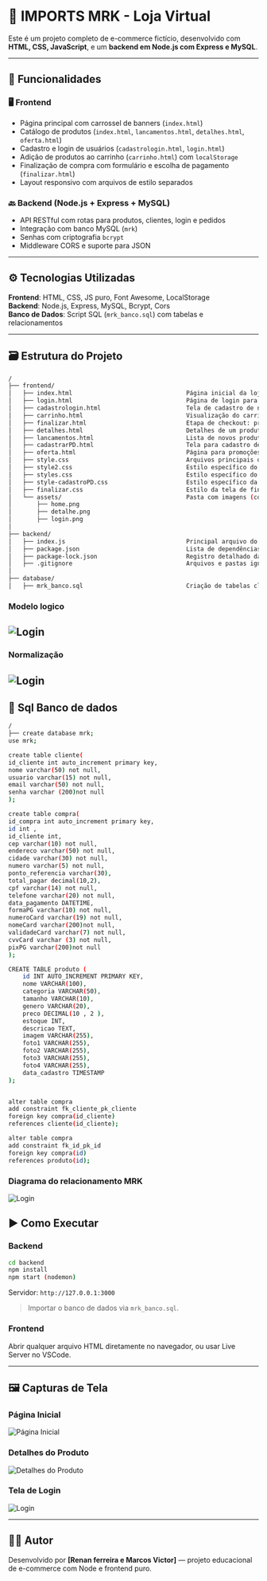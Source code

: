 
# 🛒 IMPORTS MRK - Loja Virtual

<!-- Descrição principal -->
Este é um projeto completo de e-commerce fictício, desenvolvido com **HTML, CSS, JavaScript**, e um **backend em Node.js com Express e MySQL**.

---

## 📌 Funcionalidades

### 🖥️ Frontend
- Página principal com carrossel de banners (`index.html`)
- Catálogo de produtos (`index.html`, `lancamentos.html`, `detalhes.html`, `oferta.html`)
- Cadastro e login de usuários (`cadastrologin.html`, `login.html`)
- Adição de produtos ao carrinho (`carrinho.html`) com `localStorage`
- Finalização de compra com formulário e escolha de pagamento (`finalizar.html`)
- Layout responsivo com arquivos de estilo separados

### 🔙 Backend (Node.js + Express + MySQL)
- API RESTful com rotas para produtos, clientes, login e pedidos
- Integração com banco MySQL (`mrk`)
- Senhas com criptografia `bcrypt`
- Middleware CORS e suporte para JSON

---

## ⚙️ Tecnologias Utilizadas

**Frontend**: HTML, CSS, JS puro, Font Awesome, LocalStorage  
**Backend**: Node.js, Express, MySQL, Bcrypt, Cors  
**Banco de Dados**: Script SQL (`mrk_banco.sql`) com tabelas e relacionamentos

---

## 🗃️ Estrutura do Projeto

```bash
/
├── frontend/
│   ├── index.html                                Página inicial da loja, com destaque para produtos e carrossel
│   ├── login.html                                Página de login para clientes já registrados
│   ├── cadastrologin.html                        Tela de cadastro de novos usuários
│   ├── carrinho.html                             Visualização do carrinho com produtos e total de compra
│   ├── finalizar.html                            Etapa de checkout: preenchimento de endereço e forma de pagamento
│   ├── detalhes.html                             Detalhes de um produto específico (imagens, descrição, etc.)
│   ├── lancamentos.html                          Lista de novos produtos (novos lançamentos)
│   ├── cadastrarPD.html                          Tela para cadastro de novos produtos (uso administrativo)
│   ├── oferta.html                               Página para promoções e ofertas (ainda em teste)
│   ├── style.css                                 Arquivos principais de estilos visuais (cores, fontes, layout)
│   ├── style2.css                                Estilo específico do carrinho e layouts adicionais
│   ├── styles.css                                Estilo específico do carrinho e layouts adicionais
│   ├── style-cadastroPD.css                      Estilo específico da página de cadastro de produtos
│   ├── finalizar.css                             Estilo da tela de finalização de compras
│   └── assets/                                   Pasta com imagens (como prints usados no README)
│       ├── home.png
│       ├── detalhe.png
│       ├── login.png
│
├── backend/
│   ├── index.js                                  Principal arquivo do servidor Express (rotas, conexões, lógica de API)
│   ├── package.json                              Lista de dependências e scripts do projeto Node.js
│   ├── package-lock.json                         Registro detalhado das versões instaladas (gerado pelo npm)
│   ├── .gitignore                                Arquivos e pastas ignorados pelo Git (ex: node_modules)
│
├── database/
│   ├── mrk_banco.sql                             Criação de tabelas cliente, produto, compra, pagamento, com seus relacionamentos
```


### Modelo logico
![Login](images/modeloconceitual.jfif)
---
### Normalização
![Login](images/modeloconceitual2.jfif)
---

## 🏦 Sql Banco de dados 

```bash
/
├── create database mrk;
use mrk;

create table cliente(
id_cliente int auto_increment primary key,
nome varchar(50) not null,
usuario varchar(15) not null,
email varchar(50) not null,
senha varchar (200)not null
);

create table compra(
id_compra int auto_increment primary key,
id int ,
id_cliente int,
cep varchar(10) not null,
endereco varchar(50) not null,
cidade varchar(30) not null,
numero varchar(5) not null,
ponto_referencia varchar(30),
total_pagar decimal(10,2),
cpf varchar(14) not null,
telefone varchar(20) not null,
data_pagamento DATETIME,
formaPG varchar(10) not null,
numeroCard varchar(19) not null,
nomeCard varchar(200)not null,
validadeCard varchar(7) not null,
cvvCard varchar (3) not null,
pixPG varchar(200)not null
);

CREATE TABLE produto (
    id INT AUTO_INCREMENT PRIMARY KEY,
    nome VARCHAR(100),
    categoria VARCHAR(50),
    tamanho VARCHAR(10),
    genero VARCHAR(20),
    preco DECIMAL(10 , 2 ),
    estoque INT,
    descricao TEXT,
    imagem VARCHAR(255),
    foto1 VARCHAR(255),
    foto2 VARCHAR(255),
    foto3 VARCHAR(255),
    foto4 VARCHAR(255),
    data_cadastro TIMESTAMP
);


alter table compra
add constraint fk_cliente_pk_cliente
foreign key compra(id_cliente)
references cliente(id_cliente);

alter table compra
add constraint fk_id_pk_id
foreign key compra(id)
references produto(id);

```
### Diagrama do relacionamento MRK
![Login](images/diagrama.jfif)

## ▶️ Como Executar

### Backend

```bash
cd backend
npm install
npm start (nodemon)
```

Servidor: `http://127.0.0.1:3000`

> Importar o banco de dados via `mrk_banco.sql`.

### Frontend

Abrir qualquer arquivo HTML diretamente no navegador, ou usar Live Server no VSCode.

---

## 🖼️ Capturas de Tela

### Página Inicial
![Página Inicial](images/111%20(2).png)

### Detalhes do Produto
![Detalhes do Produto](images/111%20(1).png)

### Tela de Login
![Login](images/111%20(3).png)

---

## 🧑‍💻 Autor

Desenvolvido por **[Renan ferreira e Marcos Victor]** — projeto educacional de e-commerce com Node e frontend puro.
